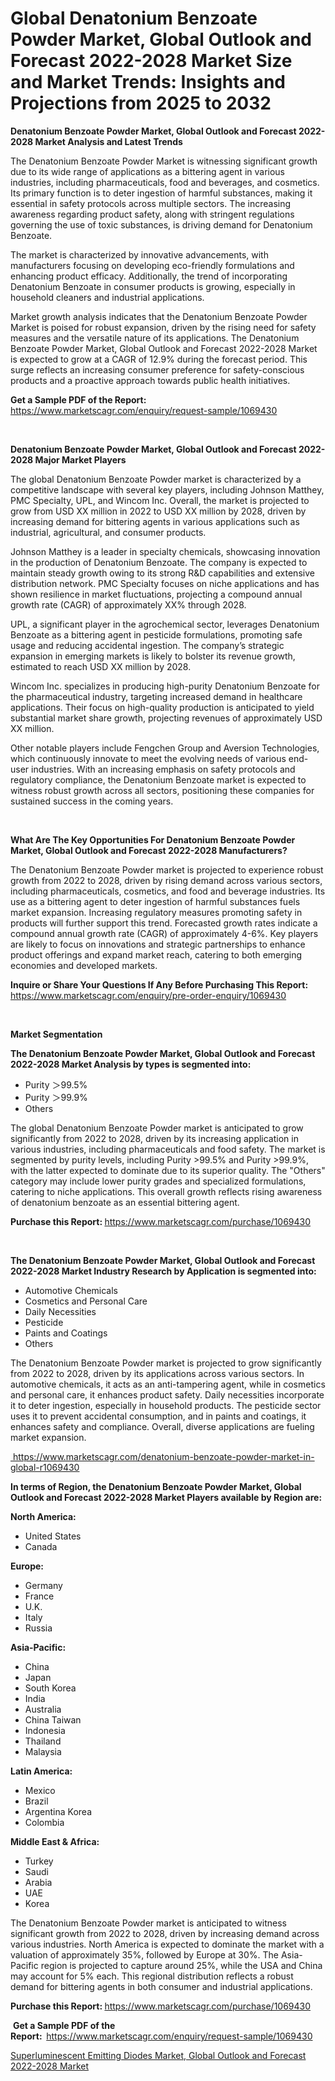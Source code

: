 <p><h1>Global Denatonium Benzoate Powder Market, Global Outlook and Forecast 2022-2028 Market Size and Market Trends: Insights and Projections from 2025 to 2032</h1></p><p><strong>Denatonium Benzoate Powder Market, Global Outlook and Forecast 2022-2028 Market Analysis and Latest Trends</strong></p>
<p><p>The Denatonium Benzoate Powder Market is witnessing significant growth due to its wide range of applications as a bittering agent in various industries, including pharmaceuticals, food and beverages, and cosmetics. Its primary function is to deter ingestion of harmful substances, making it essential in safety protocols across multiple sectors. The increasing awareness regarding product safety, along with stringent regulations governing the use of toxic substances, is driving demand for Denatonium Benzoate. </p><p>The market is characterized by innovative advancements, with manufacturers focusing on developing eco-friendly formulations and enhancing product efficacy. Additionally, the trend of incorporating Denatonium Benzoate in consumer products is growing, especially in household cleaners and industrial applications.</p><p>Market growth analysis indicates that the Denatonium Benzoate Powder Market is poised for robust expansion, driven by the rising need for safety measures and the versatile nature of its applications. The Denatonium Benzoate Powder Market, Global Outlook and Forecast 2022-2028 Market is expected to grow at a CAGR of 12.9% during the forecast period. This surge reflects an increasing consumer preference for safety-conscious products and a proactive approach towards public health initiatives.</p></p>
<p><strong>Get a Sample PDF of the Report:&nbsp;</strong> <a href="https://www.marketscagr.com/enquiry/request-sample/1069430?utm_campaign=2866&utm_medium=2&utm_source=Github&utm_content=ia&utm_term=21032025&utm_id=denatonium-benzoate-powder-market-global-outlook-and-forecast-2022-2028">https://www.marketscagr.com/enquiry/request-sample/1069430</a></p>
<p>&nbsp;</p>
<p><strong>Denatonium Benzoate Powder Market, Global Outlook and Forecast 2022-2028 Major Market Players</strong></p>
<p><p>The global Denatonium Benzoate Powder market is characterized by a competitive landscape with several key players, including Johnson Matthey, PMC Specialty, UPL, and Wincom Inc. Overall, the market is projected to grow from USD XX million in 2022 to USD XX million by 2028, driven by increasing demand for bittering agents in various applications such as industrial, agricultural, and consumer products.</p><p>Johnson Matthey is a leader in specialty chemicals, showcasing innovation in the production of Denatonium Benzoate. The company is expected to maintain steady growth owing to its strong R&D capabilities and extensive distribution network. PMC Specialty focuses on niche applications and has shown resilience in market fluctuations, projecting a compound annual growth rate (CAGR) of approximately XX% through 2028.</p><p>UPL, a significant player in the agrochemical sector, leverages Denatonium Benzoate as a bittering agent in pesticide formulations, promoting safe usage and reducing accidental ingestion. The company’s strategic expansion in emerging markets is likely to bolster its revenue growth, estimated to reach USD XX million by 2028.</p><p>Wincom Inc. specializes in producing high-purity Denatonium Benzoate for the pharmaceutical industry, targeting increased demand in healthcare applications. Their focus on high-quality production is anticipated to yield substantial market share growth, projecting revenues of approximately USD XX million.</p><p>Other notable players include Fengchen Group and Aversion Technologies, which continuously innovate to meet the evolving needs of various end-user industries. With an increasing emphasis on safety protocols and regulatory compliance, the Denatonium Benzoate market is expected to witness robust growth across all sectors, positioning these companies for sustained success in the coming years.</p></p>
<p>&nbsp;</p>
<p><strong>What Are The Key Opportunities For Denatonium Benzoate Powder Market, Global Outlook and Forecast 2022-2028 Manufacturers?</strong></p>
<p><p>The Denatonium Benzoate Powder market is projected to experience robust growth from 2022 to 2028, driven by rising demand across various sectors, including pharmaceuticals, cosmetics, and food and beverage industries. Its use as a bittering agent to deter ingestion of harmful substances fuels market expansion. Increasing regulatory measures promoting safety in products will further support this trend. Forecasted growth rates indicate a compound annual growth rate (CAGR) of approximately 4-6%. Key players are likely to focus on innovations and strategic partnerships to enhance product offerings and expand market reach, catering to both emerging economies and developed markets.</p></p>
<p><strong>Inquire or Share Your Questions If Any Before Purchasing This Report:</strong> <a href="https://www.marketscagr.com/enquiry/pre-order-enquiry/1069430?utm_campaign=2866&utm_medium=2&utm_source=Github&utm_content=ia&utm_term=21032025&utm_id=denatonium-benzoate-powder-market-global-outlook-and-forecast-2022-2028">https://www.marketscagr.com/enquiry/pre-order-enquiry/1069430</a></p>
<p>&nbsp;</p>
<p><strong>Market Segmentation</strong></p>
<p><strong>The Denatonium Benzoate Powder Market, Global Outlook and Forecast 2022-2028 Market Analysis by types is segmented into:</strong></p>
<p><ul><li>Purity ＞99.5%</li><li>Purity ＞99.9%</li><li>Others</li></ul></p>
<p><p>The global Denatonium Benzoate Powder market is anticipated to grow significantly from 2022 to 2028, driven by its increasing application in various industries, including pharmaceuticals and food safety. The market is segmented by purity levels, including Purity >99.5% and Purity >99.9%, with the latter expected to dominate due to its superior quality. The "Others" category may include lower purity grades and specialized formulations, catering to niche applications. This overall growth reflects rising awareness of denatonium benzoate as an essential bittering agent.</p></p>
<p><strong>Purchase this Report:&nbsp;</strong><a href="https://www.marketscagr.com/purchase/1069430?utm_campaign=2866&utm_medium=2&utm_source=Github&utm_content=ia&utm_term=21032025&utm_id=denatonium-benzoate-powder-market-global-outlook-and-forecast-2022-2028">https://www.marketscagr.com/purchase/1069430</a></p>
<p>&nbsp;</p>
<p><strong>The Denatonium Benzoate Powder Market, Global Outlook and Forecast 2022-2028 Market Industry Research by Application is segmented into:</strong></p>
<p><ul><li>Automotive Chemicals</li><li>Cosmetics and Personal Care</li><li>Daily Necessities</li><li>Pesticide</li><li>Paints and Coatings</li><li>Others</li></ul></p>
<p><p>The Denatonium Benzoate Powder market is projected to grow significantly from 2022 to 2028, driven by its applications across various sectors. In automotive chemicals, it acts as an anti-tampering agent, while in cosmetics and personal care, it enhances product safety. Daily necessities incorporate it to deter ingestion, especially in household products. The pesticide sector uses it to prevent accidental consumption, and in paints and coatings, it enhances safety and compliance. Overall, diverse applications are fueling market expansion.</p></p>
<p><a href="https://www.marketscagr.com/denatonium-benzoate-powder-market-in-global-r1069430?utm_campaign=2866&utm_medium=2&utm_source=Github&utm_content=ia&utm_term=21032025&utm_id=denatonium-benzoate-powder-market-global-outlook-and-forecast-2022-2028">&nbsp;https://www.marketscagr.com/denatonium-benzoate-powder-market-in-global-r1069430</a></p>
<p><strong>In terms of Region, the Denatonium Benzoate Powder Market, Global Outlook and Forecast 2022-2028 Market Players available by Region are:</strong></p>
<p>
    <p> <strong> North America: </strong>
        <ul>
            <li>United States</li>
            <li>Canada</li>
        </ul>
        </p> 
    <p> <strong> Europe: </strong>
        <ul>
            <li>Germany</li>
            <li>France</li>
            <li>U.K.</li>
            <li>Italy</li>
            <li>Russia</li>
        </ul>
        </p> 
    <p> <strong> Asia-Pacific: </strong>
        <ul>
            <li>China</li>
            <li>Japan</li>
            <li>South Korea</li>
            <li>India</li>
            <li>Australia</li>
            <li>China Taiwan</li>
            <li>Indonesia</li>
            <li>Thailand</li>
            <li>Malaysia</li>
        </ul>
        </p> 
    <p> <strong> Latin America: </strong>
        <ul>
            <li>Mexico</li>
            <li>Brazil</li>
            <li>Argentina Korea</li>
            <li>Colombia</li>
        </ul>
        </p> 
    <p> <strong> Middle East & Africa: </strong>
        <ul>
            <li>Turkey</li>
            <li>Saudi</li>
            <li>Arabia</li>
            <li>UAE</li>
            <li>Korea</li>
        </ul>
    </p>
    </p>
<p><p>The Denatonium Benzoate Powder market is anticipated to witness significant growth from 2022 to 2028, driven by increasing demand across various industries. North America is expected to dominate the market with a valuation of approximately 35%, followed by Europe at 30%. The Asia-Pacific region is projected to capture around 25%, while the USA and China may account for 5% each. This regional distribution reflects a robust demand for bittering agents in both consumer and industrial applications.</p></p>
<p><strong>Purchase this Report: </strong><a href="https://www.marketscagr.com/purchase/1069430?utm_campaign=2866&utm_medium=2&utm_source=Github&utm_content=ia&utm_term=21032025&utm_id=denatonium-benzoate-powder-market-global-outlook-and-forecast-2022-2028">https://www.marketscagr.com/purchase/1069430</a></p>
<p>&nbsp;<strong>Get a Sample PDF of the Report:&nbsp;&nbsp;</strong><a href="https://www.marketscagr.com/enquiry/request-sample/1069430?utm_campaign=2866&utm_medium=2&utm_source=Github&utm_content=ia&utm_term=21032025&utm_id=denatonium-benzoate-powder-market-global-outlook-and-forecast-2022-2028">https://www.marketscagr.com/enquiry/request-sample/1069430</a></p>
<p><strong></strong></p>
<p><p><a href="https://github.com/abedlagagica4/Market-Research-Report-List-1/blob/main/superluminescent-emitting-diodes-market-global-outlook-and-forecast-2022-2028-market.md?utm_campaign=2866&utm_medium=2&utm_source=Github&utm_content=ia&utm_term=21032025&utm_id=denatonium-benzoate-powder-market-global-outlook-and-forecast-2022-2028">Superluminescent Emitting Diodes Market, Global Outlook and Forecast 2022-2028 Market</a></p></p>